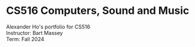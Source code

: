 # CS516 Computers, Sound and Music
Alexander Ho's portfolio for CS516 <br>
Instructor: Bart Massey <br>
Term: Fall 2024 <br>
